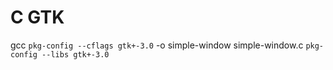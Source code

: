 # C GTK

gcc `pkg-config --cflags gtk+-3.0` -o simple-window simple-window.c `pkg-config --libs gtk+-3.0`